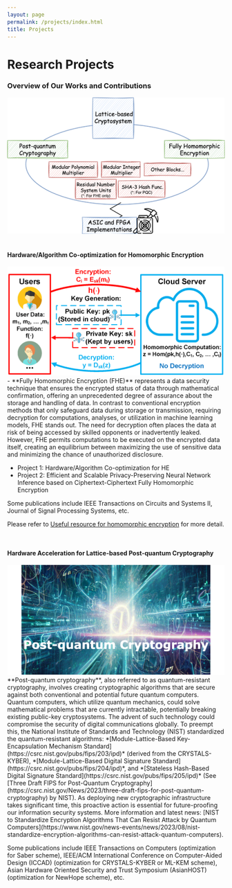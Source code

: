 ```yaml
---
layout: page
permalink: /projects/index.html
title: Projects
---
```


# Research Projects
### Overview of Our Works and Contributions

<center>
<img src="/images/overview.png">
</center>


<br>

#### Hardware/Algorithm Co-optimization for Homomorphic Encryption

<center>
<img src="/images/fheintro.png">
</center>
  - **Fully Homomorphic Encryption (FHE)** represents a data security technique that ensures the encrypted status of data through mathematical confirmation, offering an unprecedented degree of assurance about the storage and handling of data. In contrast to conventional encryption methods that only safeguard data during storage or transmission, requiring decryption for computations, analyses, or utilization in machine learning models, FHE stands out. The need for decryption often places the data at risk of being accessed by skilled opponents or inadvertently leaked. However, FHE permits computations to be executed on the encrypted data itself, creating an equilibrium between maximizing the use of sensitive data and minimizing the chance of unauthorized disclosure.
  
- Project 1: Hardware/Algorithm Co-optimization for HE
- Project 2: Efficient and Scalable Privacy-Preserving Neural Network Inference based on Ciphertext-Ciphertext Fully Homomorphic Encryption

Some publications include IEEE Transactions on Circuits and Systems II, Journal of Signal Processing Systems, etc.

Please refer to [Useful resource for homomorphic encryption](https://weihangtan.github.io//blogs/) for more detail.

<br>





#### Hardware Acceleration for Lattice-based Post-quantum Cryptography
<center>
<img src="/images/pqc.png">
</center>
**Post-quantum cryptography**, also referred to as quantum-resistant cryptography, involves creating cryptographic algorithms that are secure against both conventional and potential future quantum computers. Quantum computers, which utilize quantum mechanics, could solve mathematical problems that are currently intractable, potentially breaking existing public-key cryptosystems. The advent of such technology could compromise the security of digital communications globally. To preempt this, the National Institute of Standards and Technology (NIST) standardized the quantum-resistant algorithms: *[Module-Lattice-Based Key-Encapsulation Mechanism Standard](https://csrc.nist.gov/pubs/fips/203/ipd)* (derived from the CRYSTALS-KYBER), *[Module-Lattice-Based Digital Signature Standard](https://csrc.nist.gov/pubs/fips/204/ipd)*,  and *[Stateless Hash-Based Digital Signature Standard](https://csrc.nist.gov/pubs/fips/205/ipd)* (See [Three Draft FIPS for Post-Quantum Cryptography](https://csrc.nist.gov/News/2023/three-draft-fips-for-post-quantum-cryptography) by NIST). As deploying new cryptographic infrastructure takes significant time, this proactive action is essential for future-proofing our information security systems. More information and latest news: [NIST to Standardize Encryption Algorithms That Can Resist Attack by Quantum Computers](https://www.nist.gov/news-events/news/2023/08/nist-standardize-encryption-algorithms-can-resist-attack-quantum-computers). 

Some publications include IEEE Transactions on Computers (optimization for Saber scheme), IEEE/ACM International Conference on Computer-Aided Design (ICCAD) (optimization for CRYSTALS-KYBER or ML-KEM scheme), Asian Hardware Oriented Security and Trust Symposium (AsianHOST) (optimization for NewHope scheme), etc. 
